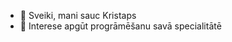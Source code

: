 - 👋 Sveiki, mani sauc Kristaps
- 👀 Interese apgūt progrāmēšanu savā specialitātē

<!---
CoderKrisM/CoderKrisM is a ✨ special ✨ repository because its `README.md` (this file) appears on your GitHub profile.
You can click the Preview link to take a look at your changes.
--->
